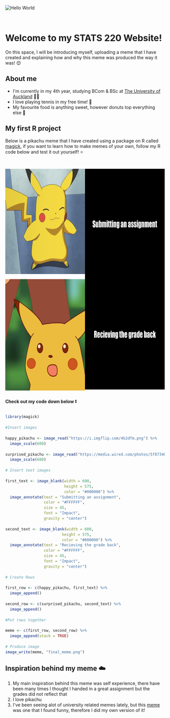 ![Hello World](https://c.tenor.com/Vlde4572j6QAAAAi/animated-text-greet.gif)

<br/>
  
# Welcome to my STATS 220 Website!
 
 On this space, I will be introducing myself, uploading a meme that I have created and explaining how and why this meme was produced the way it was! 😊
  
## About me 
 
* I'm currently in my 4th year, studying BCom & BSc at [The University of Auckland](https://www.auckland.ac.nz/en/study/study-options/find-a-study-option/bachelor-commerce-science.html) 🧑‍🎓
* I love playing tennis in my free time! 🎾
* My favourite food is anything sweet, however donuts top everything else 🍩
  <br/>
  
## My first R project 

Below is a pikachu meme that I have created using a package on R called [magick](https://cran.r-project.org/web/packages/magick/vignettes/intro.html), if you want to learn how to make memes of your own, follow my R code below and test it out yourself! ⭐

# <img src= "https://github.com/Hardishahx/stats220/blob/main/final_meme.png?raw=true" width="700" height="700">

**Check out my code down below** ⏬

``` r

library(magick)

#Insert images 

happy_pikachu <- image_read("https://i.imgflip.com/4k2dfm.png") %>%
  image_scale(600)

surprised_pikachu <- image_read("https://media.wired.com/photos/5f87340d114b38fa1f8339f9/master/w_1600%2Cc_limit/Ideas_Surprised_Pikachu_HD.jpg") %>%
  image_scale(600)

# Insert text images

first_text <- image_blank(width = 600, 
                          height = 575, 
                          color = "#000000") %>%
  image_annotate(text = "Submitting an assignment",
                 color = "#FFFFFF",
                 size = 45,
                 font = "Impact",
                 gravity = "center")

second_text <- image_blank(width = 600, 
                         height = 575, 
                         color = "#000000") %>%
  image_annotate(text = "Recieving the grade back",
                 color = "#FFFFFF",
                 size = 45,
                 font = "Impact",
                 gravity = "center")
                 
# Create Rows

first_row <- c(happy_pikachu, first_text) %>%
  image_append()

second_row <- c(surprised_pikachu, second_text) %>%
  image_append()
  
#Put rows together 

meme <- c(first_row, second_row) %>%
  image_append(stack = TRUE)
  
# Produce image
image_write(meme, "final_meme.png")

```

## Inspiration behind my meme ☁️

1. My main inspiration behind this meme was self experience, there have been many times I thought I handed in a great assignment but the grades did not reflect that 
2. I love pikachu 
3. I've been seeing alot of university related memes lately, but this [meme](https://img.universitystudent.org/1/4/3203/me-acting-surprised-when-i-get-a-bad-grade-for-an-assignment-i-did-overnight-meme.jpg) was one that I found funny, therefore I did my own version of it! 



